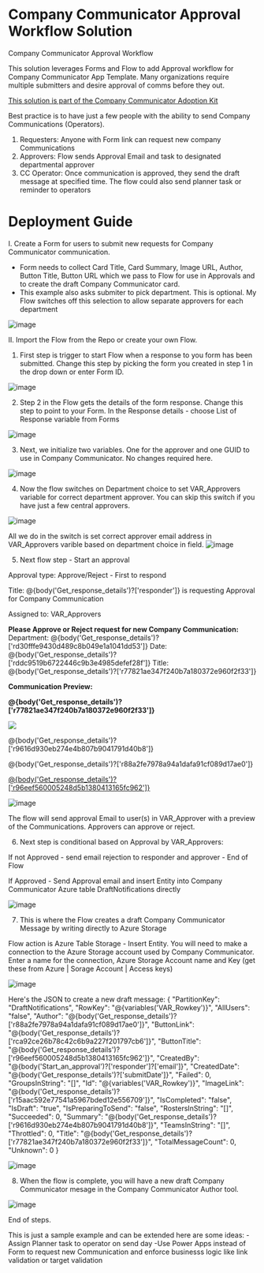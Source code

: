 # Company Communicator Approval Workflow Solution
Company Communicator Approval Workflow

This solution leverages Forms and Flow to add Approval workflow for Company Communicator App Template.  Many organizations require multiple submitters and desire approval of comms before they out.

[This solution is part of the Company Communicator Adoption Kit](https://aka.ms/ccadopt)

Best practice is to have just a few people with the ability to send Company Communications (Operators).
1. Requesters:  Anyone with Form link can request new company Communications
2. Approvers:  Flow sends Approval Email and task to designated departmental approver
3. CC Operator:  Once communication is approved, they send the draft message at specified time.  The flow could also send planner task or reminder to operators

# Deployment Guide
I. Create a Form for users to submit new requests for Company Communicator communication.
  - Form needs to collect Card Title, Card Summary, Image URL, Author, Button Title, Button URL which we pass to Flow for use in Approvals and to create the draft Company Communicator card.
  - This example also asks submiter to pick department.  This is optional.  My Flow switches off this selection to allow separate approvers for each department
  
  ![image](https://user-images.githubusercontent.com/54556057/112554428-ac4bde80-8d9c-11eb-844f-31cf39edcd63.png)
  
II. Import the Flow from the Repo or create your own Flow.

1. First step is trigger to start Flow when a response to you form has been submitted.  Change this step by picking the form you created in step 1 in the drop down or enter Form ID.

![image](https://user-images.githubusercontent.com/54556057/112661594-157b3280-8e2d-11eb-929b-de1bff00f720.png)

2. Step 2 in the Flow gets the details of the form response.  Change this step to point to your Form.  In the Response details - choose List of Response variable from Forms

![image](https://user-images.githubusercontent.com/54556057/112661975-84f12200-8e2d-11eb-9e40-b73ebe96edc7.png)

3. Next, we initialize two variables.  One for the approver and one GUID to use in Company Communicator.  No changes required here.

![image](https://user-images.githubusercontent.com/54556057/112662426-0ea0ef80-8e2e-11eb-9d3c-8bf9c83c7f99.png)

4. Now the flow switches on Department choice to set VAR_Approvers variable for correct department approver.  You can skip this switch if you have just a few central approvers.

![image](https://user-images.githubusercontent.com/54556057/112662511-27a9a080-8e2e-11eb-98ca-f035d050ed2f.png)

All we do in the switch is set correct approver email address in VAR_Approvers varible based on department choice in field.
![image](https://user-images.githubusercontent.com/54556057/112662739-6b9ca580-8e2e-11eb-825c-d2246daf1d94.png)

5. Next flow step - Start an approval

Approval type:  Approve/Reject - First to respond

Title:  @{body('Get_response_details')?['responder']} is requesting Approval for Company Communication

Assigned to:  VAR_Approvers

**Please Approve or Reject request for new Company Communication:**
Department: @{body('Get_response_details')?['rd30fffe9430d489c8b049e1a1041dd53']}
Date: @{body('Get_response_details')?['rddc9519b6722446c9b3e4985defef28f']}
Title: @{body('Get_response_details')?['r77821ae347f240b7a180372e960f2f33']}

**Communication Preview:**

**@{body('Get_response_details')?['r77821ae347f240b7a180372e960f2f33']}**

![](@{body('Get_response_details')?['r15aac592e77541a5967bded12e556709']})

@{body('Get_response_details')?['r9616d930eb274e4b807b9041791d40b8']}

@{body('Get_response_details')?['r88a2fe7978a94a1dafa91cf089d17ae0']}

[@{body('Get_response_details')?['r96eef560005248d5b1380413165fc962']}](@{body('Get_response_details')?['rca92ce26b78c42c6b9a227f201797cb6']})

![image](https://user-images.githubusercontent.com/54556057/112848649-4c905480-9076-11eb-8179-f42e5315c096.png)

The flow will send approval Email to user(s) in VAR_Approver with a preview of the Communications.  Approvers can approve or reject.

6. Next step is conditional based on Approval by VAR_Approvers:

If not Approved - send email rejection to responder and approver - End of Flow

If Approved - Send Approval email and insert Entity into Company Communicator Azure table DraftNotifications directly

![image](https://user-images.githubusercontent.com/54556057/112665506-845a8a80-8e31-11eb-8d3d-ea5b79167ed6.png)

7. This is where the Flow creates a draft Company Communicator Message by writing directly to Azure Storage

Flow action is Azure Table Storage - Insert Entity. You will need to make a connection to the Azure Storage account used by Company Communicator.  Enter a name for the connection, Azure Storage Account name and Key (get these from Azure | Sorage Account | Access keys)

![image](https://user-images.githubusercontent.com/54556057/112849421-0b4c7480-9077-11eb-9e0b-d9e6bdc24fff.png)

Here's the JSON to create a new draft message:
{
  "PartitionKey": "DraftNotifications",
  "RowKey": "@{variables('VAR_Rowkey')}",
  "AllUsers": "false",
  "Author": "@{body('Get_response_details')?['r88a2fe7978a94a1dafa91cf089d17ae0']}",
  "ButtonLink": "@{body('Get_response_details')?['rca92ce26b78c42c6b9a227f201797cb6']}",
  "ButtonTitle": "@{body('Get_response_details')?['r96eef560005248d5b1380413165fc962']}",
  "CreatedBy": "@{body('Start_an_approval')?['responder']?['email']}",
  "CreatedDate": "@{body('Get_response_details')?['submitDate']}",
  "Failed": 0,
  "GroupsInString": "[]",
  "Id": "@{variables('VAR_Rowkey')}",
  "ImageLink": "@{body('Get_response_details')?['r15aac592e77541a5967bded12e556709']}",
  "IsCompleted": "false",
  "IsDraft": "true",
  "IsPreparingToSend": "false",
  "RostersInString": "[]",
  "Succeeded": 0,
  "Summary": "@{body('Get_response_details')?['r9616d930eb274e4b807b9041791d40b8']}",
  "TeamsInString": "[]",
  "Throttled": 0,
  "Title": "@{body('Get_response_details')?['r77821ae347f240b7a180372e960f2f33']}",
  "TotalMessageCount": 0,
  "Unknown": 0
}

![image](https://user-images.githubusercontent.com/54556057/112664223-1cf00b00-8e30-11eb-970a-76dc3442eb4d.png)

8. When the flow is complete, you will have a new draft Company Communicator mesage in the Company Communicator Author tool.  

![image](https://user-images.githubusercontent.com/54556057/112666014-12cf0c00-8e32-11eb-914d-ede0dcf5f52e.png)

End of steps.  

This is just a sample example and can be extended here are some ideas:
-Assign Planner task to operator on send day
-Use Power Apps instead of Form to request new Communication and enforce businesss logic like link validation or target validation
